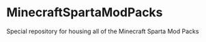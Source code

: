 MinecraftSpartaModPacks
=======================

Special repository for housing all of the Minecraft Sparta Mod Packs


